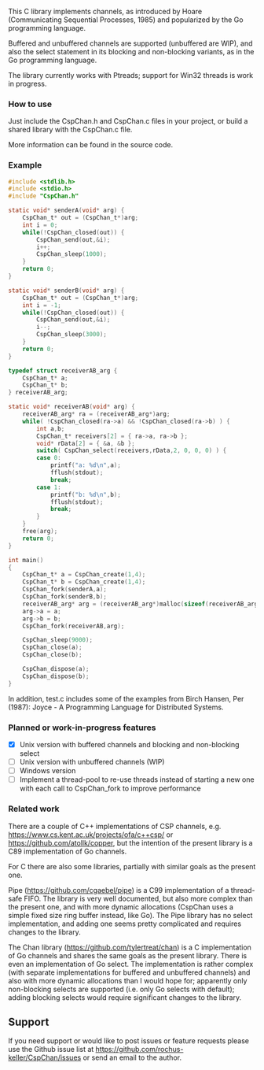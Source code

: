 This C library implements channels, as introduced by Hoare (Communicating Sequential Processes, 1985) and popularized by the Go programming language.

Buffered and unbuffered channels are supported (unbuffered are WIP), and also the select statement in its blocking and non-blocking variants, as in the Go programming language. 

The library currently works with Ptreads; support for Win32 threads is work in progress.

### How to use

Just include the CspChan.h and CspChan.c files in your project, or build a shared library with the CspChan.c file. 

More information can be found in the source code.

### Example

```c
#include <stdlib.h>
#include <stdio.h>
#include "CspChan.h"

static void* senderA(void* arg) {
    CspChan_t* out = (CspChan_t*)arg;
    int i = 0;
    while(!CspChan_closed(out)) {
        CspChan_send(out,&i);
        i++;
        CspChan_sleep(1000);
    }
    return 0;
}

static void* senderB(void* arg) {
    CspChan_t* out = (CspChan_t*)arg;
    int i = -1;
    while(!CspChan_closed(out)) {
        CspChan_send(out,&i);
        i--;
        CspChan_sleep(3000);
    }
    return 0;
}

typedef struct receiverAB_arg {
    CspChan_t* a;
    CspChan_t* b;
} receiverAB_arg;

static void* receiverAB(void* arg) {
    receiverAB_arg* ra = (receiverAB_arg*)arg;
    while( !CspChan_closed(ra->a) && !CspChan_closed(ra->b) ) {
        int a,b;
        CspChan_t* receivers[2] = { ra->a, ra->b };
        void* rData[2] = { &a, &b };
        switch( CspChan_select(receivers,rData,2, 0, 0, 0) ) {
        case 0:
            printf("a: %d\n",a);
            fflush(stdout);
            break;
        case 1:
            printf("b: %d\n",b);
            fflush(stdout);
            break;
        }
    }
    free(arg);
    return 0;
}

int main()
{
    CspChan_t* a = CspChan_create(1,4);
    CspChan_t* b = CspChan_create(1,4);
    CspChan_fork(senderA,a);
    CspChan_fork(senderB,b);
    receiverAB_arg* arg = (receiverAB_arg*)malloc(sizeof(receiverAB_arg));
    arg->a = a;
    arg->b = b;
    CspChan_fork(receiverAB,arg);

    CspChan_sleep(9000);
    CspChan_close(a);
    CspChan_close(b);

    CspChan_dispose(a);
    CspChan_dispose(b);
}
```

In addition, test.c includes some of the examples from Birch Hansen, Per (1987): Joyce - A Programming Language for Distributed Systems. 


### Planned or work-in-progress features

- [x] Unix version with buffered channels and blocking and non-blocking select
- [ ] Unix version with unbuffered channels (WIP)
- [ ] Windows version
- [ ] Implement a thread-pool to re-use threads instead of starting a new one with each call to CspChan_fork to improve performance

### Related work

There are a couple of C++ implementations of CSP channels, e.g. https://www.cs.kent.ac.uk/projects/ofa/c++csp/ or https://github.com/atollk/copper, but the intention of the present library is a C89 implementation of Go channels.

For C there are also some libraries, partially with similar goals as the present one.

Pipe (https://github.com/cgaebel/pipe) is a C99 implementation of a thread-safe FIFO. The library is very well documented, but also more complex than the present one, and with more dynamic allocations (CspChan uses a simple fixed size ring buffer instead, like Go). The Pipe library has no select implementation, and adding one seems pretty complicated and requires changes to the library.

The Chan library (https://github.com/tylertreat/chan) is a C implementation of Go channels and shares the same goals as the present library. There is even an implementation of Go select. The implementation is rather complex (with separate implementations for buffered and unbuffered channels) and also with more dynamic allocations than I would hope for; apparently only non-blocking selects are supported (i.e. only Go selects with default); adding blocking selects would require significant changes to the library.


## Support

If you need support or would like to post issues or feature requests please use the Github issue list at https://github.com/rochus-keller/CspChan/issues or send an email to the author.

